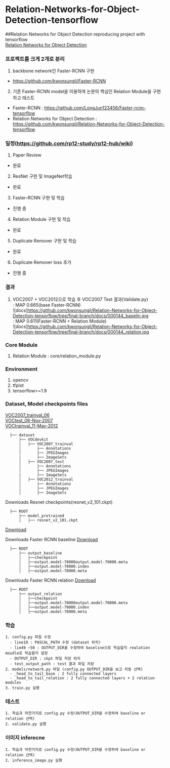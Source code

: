 # Relation-Networks-for-Object-Detection-tensorflow
##Relation Networks for Object Detection reproducing project with tensorflow<br>
[Relation Networks for Object Detection](https://arxiv.org/abs/1711.11575)

### 프로젝트를 크게 2개로 분리
1. backbone network인 Faster-RCNN 구현
 - https://github.com/kwonsungil/Faster-RCNN

2. 기존 Faster-RCNN model을 이용하여 논문의 핵심인 Relation Module을 구현하고 테스트
 - Faster-RCNN : https://github.com/LongJun123456/Faster-rcnn-tensorflow
 - Relation Networks for Object Detection : https://github.com/kwonsungil/Relation-Networks-for-Object-Detection-tensorflow

### 일정(https://github.com/rp12-study/rp12-hub/wiki)  
1. Paper Review  
 - 완료  
2. ResNet 구현 및 ImageNet학습
 - 완료
3. Faster-RCNN 구현 및 학습
 - 진행 중
4. Relation Module 구현 및 학습
 - 완료
5. Duplicate Remover 구현 및 학습
 - 완료
6. Duplicate Remover loss 추가
 - 진행 중
 
### 결과
1. VOC2007 + VOC2012으로 학습 후 VOC2007 Test 결과(Validate.py)<br>
  : MAP 0.665(base Faster-RCNN)<br>
![docs]https://github.com/kwonsungil/Relation-Networks-for-Object-Detection-tensorflow/tree/final-branch/docs/000144_baselin.jpg  
  : MAP 0.611(Faster-RCNN + Relation Module)<br>
![docs]https://github.com/kwonsungil/Relation-Networks-for-Object-Detection-tensorflow/tree/final-branch/docs/000144_relation.jpg
  
### Core Module
1. Relation Module
 : core/relation_module.py 
  
### Environment
1. opencv
2. tfplot
3. tensorflow>=1.9

### Dataset, Model checkpoints files
[VOC2007_trainval_06](http://host.robots.ox.ac.uk/pascal/VOC/voc2007/VOCtrainval_06-Nov-2007.tar)<br>
[VOCtest_06-Nov-2007](http://host.robots.ox.ac.uk/pascal/VOC/voc2007/VOCtest_06-Nov-2007.tar)<br>
[VOCtrainval_11-May-2012](http://host.robots.ox.ac.uk/pascal/VOC/voc2012/VOCtrainval_11-May-2012.tar)<br>

```
  ├── dataset
      ├── VOCdevkit
      │   ├── VOC2007_trainval
      │       ├── Annotations
      │       ├── JPEGImages
      |       ├── ImageSets
      │   ├── VOC2007_test
      │       ├── Annotations
      │       ├── JPEGImages
      |       ├── ImageSets
      │   ├── VOC2012_trainval
      │       ├── Annotations
      │       ├── JPEGImages
      │       ├── ImageSets
```

Downloads Resnet checkpoints(resnet_v2_101.ckpt)
```
  ├── ROOT
      ├── model_pretrained
      │   ├── resnet_v2_101.ckpt
```
[Download](https://drive.google.com/open?id=14SbExSsNi4Lfkx-euhtUbMqbEcsS1vfj)

Downloads Faster RCNN baseline
[Download](https://drive.google.com/open?id=1cCjkkLi07flLTRYw5--EYLYYy7yvDMPG)
```
  ├── ROOT
      ├── output_baseline
      │   ├──checkpoint
      │   ├──output.model-70000output.model-70000.meta
      │   ├──output.model-70000.index
      │   ├──output.model-70000.meta
```

Downloads Faster RCNN relation
[Download](https://drive.google.com/open?id=1Vv_4tq3eWeuWrmyGo_vnrC--QS5wRl_c)
```
  ├── ROOT
      ├── output_relation
      │   ├──checkpoint
      │   ├──output.model-70000output.model-70000.meta
      │   ├──output.model-70000.index
      │   ├──output.model-70000.meta
```

### 학습
```
1. config.py 파일 수정 
  - line10 : PASCAL_PATH 수정 (dataset 위치)
  - lie49 ~50 : OUTPUT_DIR을 수정하여 baseline으로 학습할지 realation moudle로 학습할지 설정
  - OUTPUT_DIR : ckpt 파일 저장 위치
  - test_output_path : test 결과 파일 저장 
2. models/network.py 파일 (config.py OUTPUT_DIR을 보고 자동 선택)
  - _head_to_tail_base : 2 fully connected layers
  - _head_to_tail_relation : 2 fully connected layers + 2 relation modules
3. train.py 실행
```

### 테스트
```
1. 학습과 마찬가지로 config.py 수정(OUTPUT_DIR을 수정하여 baseline or relation 선택)
2. validate.py 실행
```

### 이미지 inferecne
```
1. 학습과 마찬가지로 config.py 수정(OUTPUT_DIR을 수정하여 baseline or relation 선택)
2. inference_image.py 실행
```

